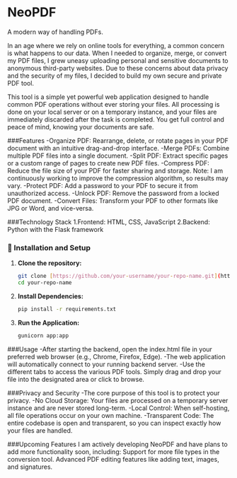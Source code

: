 # NeoPDF
A modern way of handling PDFs.

In an age where we rely on online tools for everything, a common concern is what happens to our data. When I needed to organize, merge, or convert my PDF files, I grew uneasy uploading personal and sensitive documents to anonymous third-party websites. Due to these concerns about data privacy and the security of my files, I decided to build my own secure and private PDF tool.

This tool is a simple yet powerful web application designed to handle common PDF operations without ever storing your files. All processing is done on your local server or on a temporary instance, and your files are immediately discarded after the task is completed. You get full control and peace of mind, knowing your documents are safe.

###Features
-Organize PDF: Rearrange, delete, or rotate pages in your PDF document with an intuitive drag-and-drop interface.
-Merge PDFs: Combine multiple PDF files into a single document.
-Split PDF: Extract specific pages or a custom range of pages to create new PDF files.
-Compress PDF: Reduce the file size of your PDF for faster sharing and storage. Note: I am continuously working to improve the compression algorithm, so results may vary.
-Protect PDF: Add a password to your PDF to secure it from unauthorized access.
-Unlock PDF: Remove the password from a locked PDF document.
-Convert Files: Transform your PDF to other formats like JPG or Word, and vice-versa.

###Technology Stack
1.Frontend: HTML, CSS, JavaScript
2.Backend: Python with the Flask framework

### 🚀 Installation and Setup

1.  **Clone the repository:**
    ```bash
    git clone [https://github.com/your-username/your-repo-name.git](https://github.com/your-username/your-repo-name.git)
    cd your-repo-name
    ```

2.  **Install Dependencies:**
    ```bash
    pip install -r requirements.txt
    ```

3.  **Run the Application:**
    ```bash
    gunicorn app:app
    ```

###Usage
-After starting the backend, open the index.html file in your preferred web browser (e.g., Chrome, Firefox, Edge).
-The web application will automatically connect to your running backend server.
-Use the different tabs to access the various PDF tools. Simply drag and drop your file into the designated area or click to browse.

###Privacy and Security
-The core purpose of this tool is to protect your privacy.
-No Cloud Storage: Your files are processed on a temporary server instance and are never stored long-term.
-Local Control: When self-hosting, all file operations occur on your own machine.
-Transparent Code: The entire codebase is open and transparent, so you can inspect exactly how your files are handled.

###Upcoming Features
I am actively developing NeoPDF and have plans to add more functionality soon, including:
  Support for more file types in the conversion tool.
  Advanced PDF editing features like adding text, images, and signatures.
